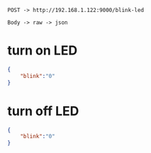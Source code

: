 ```
POST -> http://192.168.1.122:9000/blink-led
```

```
Body -> raw -> json
```

# turn on LED

```json
{
    "blink":"0"
}
```

# turn off LED

```json
{
    "blink":"0"
}
```